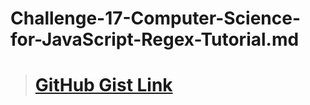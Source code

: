 # Challenge-17-Computer-Science-for-JavaScript-Regex-Tutorial.md

> # [GitHub Gist Link](https://gist.github.com/djubara/34ea15c7fe0f94a1e0b01aabc96870f8)
